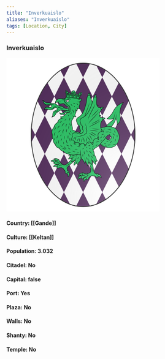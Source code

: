 ```yaml
---
title: "Inverkuaislo"
aliases: "Inverkuaislo"
tags: [Location, City]
---
```

### Inverkuaislo
![](attachment/3d523a9201076acdbaaeb00da91da237.svg)

#### Country: [[Gande]]

#### Culture: [[Keltan]]

#### Population: 3.032

#### Citadel: No

#### Capital: false

#### Port: Yes

#### Plaza: No

#### Walls: No

#### Shanty: No

#### Temple: No

